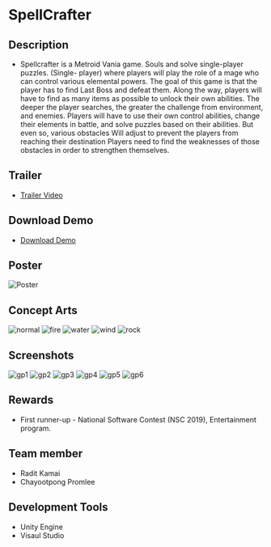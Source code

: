# SpellCrafter
## Description
- Spellcrafter is a Metroid Vania game. Souls and solve single-player puzzles. (Single-
player) where players will play the role of a mage who can control various elemental powers.
The goal of this game is that the player has to find Last Boss and defeat them. Along the way,
players will have to find as many items as possible to unlock their own abilities. The deeper the
player searches, the greater the challenge from environment, and enemies. Players will have to
use their own control abilities, change their elements in battle, and solve puzzles based on
their abilities. But even so, various obstacles Will adjust to prevent the players from reaching
their destination Players need to find the weaknesses of those obstacles in order to strengthen
themselves.
## Trailer
- [Trailer Video](https://www.youtube.com/watch?v=n2aRTP6vv8A&ab_channel=ChayootpongPromlee) 

## Download Demo
- [Download Demo](https://drive.google.com/file/d/1ADvRK0THjp90g4cIHDPJjsSND7y6Iocj/view)
## Poster
![Poster](/Picture/poster.png)
## Concept Arts
![normal](/Picture/conceptart_normal.JPG)
![fire](/Picture/conceptart_fire.JPG)
![water](/Picture/conceptart_water.JPG)
![wind](/Picture/conceptart_wind.JPG)
![rock](/Picture/conceptart_rock.JPG)
## Screenshots
![gp1](/Picture/gp_1.png)
![gp2](/Picture/gp_2.png)
![gp3](/Picture/gp_3.png)
![gp4](/Picture/gp_4.png)
![gp5](/Picture/gp_5.png)
![gp6](/Picture/gp_6.png)

## Rewards
- First runner-up - National Software Contest (NSC 2019), Entertainment program.
## Team member
- Radit Kamai
- Chayootpong Promlee
## Development Tools
- Unity Engine 
- Visaul Studio

